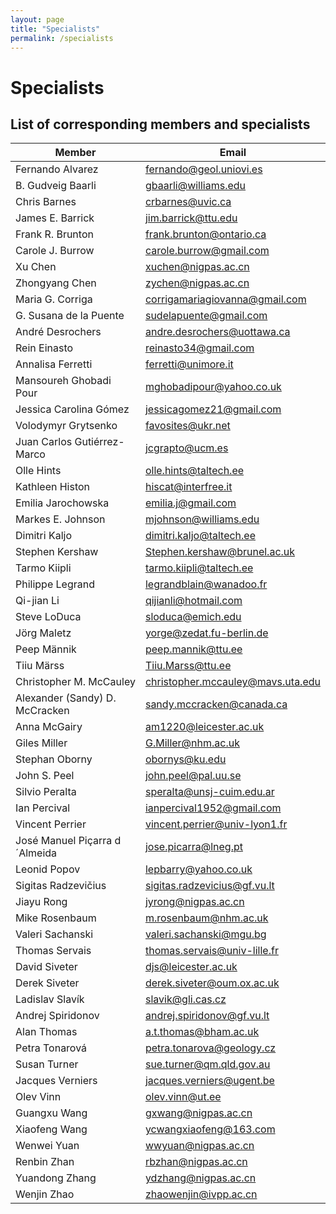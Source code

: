 ```yaml
---
layout: page
title: "Specialists"
permalink: /specialists
---
```

# Specialists

## List of corresponding members and specialists


Member | Email
--- | ---
Fernando Alvarez | <fernando@geol.uniovi.es>
B. Gudveig Baarli | <gbaarli@williams.edu> 
Chris Barnes | <crbarnes@uvic.ca>
James E. Barrick | <jim.barrick@ttu.edu>
Frank R. Brunton | <frank.brunton@ontario.ca>
Carole J. Burrow | <carole.burrow@gmail.com>
Xu Chen | <xuchen@nigpas.ac.cn>
Zhongyang Chen | <zychen@nigpas.ac.cn>
Maria G. Corriga | <corrigamariagiovanna@gmail.com>
G. Susana de la Puente | <sudelapuente@gmail.com>
André Desrochers | <andre.desrochers@uottawa.ca>
Rein Einasto | <reinasto34@gmail.com>
Annalisa Ferretti | <ferretti@unimore.it>
Mansoureh Ghobadi Pour | <mghobadipour@yahoo.co.uk>
Jessica Carolina Gómez | <jessicagomez21@gmail.com>
Volodymyr Grytsenko | <favosites@ukr.net>
Juan Carlos Gutiérrez-Marco | <jcgrapto@ucm.es>
Olle Hints | <olle.hints@taltech.ee>
Kathleen Histon | <hiscat@interfree.it>
Emilia Jarochowska | <emilia.j@gmail.com>
Markes E. Johnson | <mjohnson@williams.edu>
Dimitri Kaljo | <dimitri.kaljo@taltech.ee>
Stephen Kershaw | <Stephen.kershaw@brunel.ac.uk>
Tarmo Kiipli | <tarmo.kiipli@taltech.ee>
Philippe Legrand | <legrandblain@wanadoo.fr>
Qi-jian Li | <qijianli@hotmail.com>
Steve LoDuca | <sloduca@emich.edu>
Jörg Maletz | <yorge@zedat.fu-berlin.de>
Peep Männik | <peep.mannik@ttu.ee>
Tiiu Märss | <Tiiu.Marss@ttu.ee>
Christopher M. McCauley | <christopher.mccauley@mavs.uta.edu>
Alexander (Sandy) D. McCracken | <sandy.mccracken@canada.ca>
Anna McGairy | <am1220@leicester.ac.uk>
Giles Miller | <G.Miller@nhm.ac.uk>
Stephan Oborny | <obornys@ku.edu>
John S. Peel | <john.peel@pal.uu.se>
Silvio Peralta | <speralta@unsj-cuim.edu.ar>
Ian Percival | <ianpercival1952@gmail.com>
Vincent Perrier | <vincent.perrier@univ-lyon1.fr>
José Manuel Piçarra d´Almeida | <jose.picarra@lneg.pt>
Leonid Popov | <lepbarry@yahoo.co.uk>
Sigitas Radzevičius | <sigitas.radzevicius@gf.vu.lt>
Jiayu Rong | <jyrong@nigpas.ac.cn>
Mike Rosenbaum | <m.rosenbaum@nhm.ac.uk>
Valeri Sachanski | <valeri.sachanski@mgu.bg>
Thomas Servais | <thomas.servais@univ-lille.fr>
David Siveter | <djs@leicester.ac.uk>
Derek Siveter | <derek.siveter@oum.ox.ac.uk>
Ladislav Slavík | <slavik@gli.cas.cz>
Andrej Spiridonov | <andrej.spiridonov@gf.vu.lt>
Alan Thomas | <a.t.thomas@bham.ac.uk>
Petra Tonarová | <petra.tonarova@geology.cz>
Susan Turner | <sue.turner@qm.qld.gov.au>
Jacques Verniers | <jacques.verniers@ugent.be>
Olev Vinn | <olev.vinn@ut.ee>
Guangxu Wang | <gxwang@nigpas.ac.cn>
Xiaofeng Wang | <ycwangxiaofeng@163.com>
Wenwei Yuan | <wwyuan@nigpas.ac.cn>
Renbin Zhan | <rbzhan@nigpas.ac.cn>
Yuandong Zhang | <ydzhang@nigpas.ac.cn>
Wenjin Zhao | <zhaowenjin@ivpp.ac.cn>

